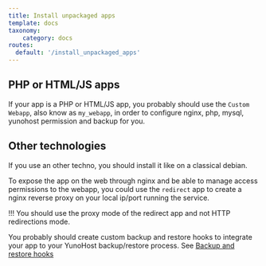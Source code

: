 ```yaml
---
title: Install unpackaged apps
template: docs
taxonomy:
    category: docs
routes:
  default: '/install_unpackaged_apps'
---
```



## PHP or HTML/JS apps
If your app is a PHP or HTML/JS app, you probably should use the `Custom Webapp`, also know as `my_webapp`, in order to configure nginx, php, mysql, yunohost permission and backup for you.

## Other technologies

If you use an other techno, you should install it like on a classical debian.

To expose the app on the web through nginx and be able to manage access permissions to the webapp, you could use the `redirect` app to create a nginx reverse proxy on your local ip/port running the service.

!!! You should use the proxy mode of the redirect app and not HTTP redirections mode.

You probably should create custom backup and restore hooks to integrate your app to your YunoHost backup/restore process. See [Backup and restore hooks]()
